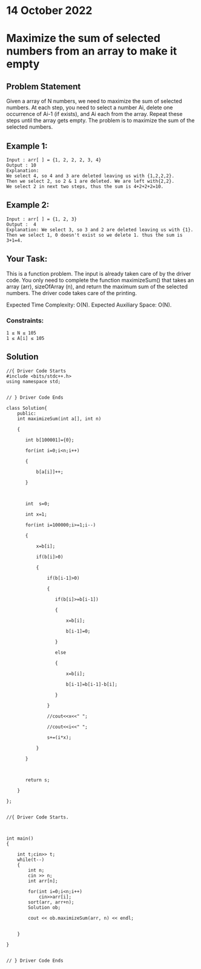 # 14 October 2022

# Maximize the sum of selected numbers from an array to make it empty

## Problem Statement
Given a array of N numbers, we need to maximize the sum of selected numbers. At each step, you need to select a number Ai, delete one occurrence of Ai-1 (if exists), and Ai each from the array. Repeat these steps until the array gets empty. The problem is to maximize the sum of the selected numbers.

## Example 1:
```
Input : arr[ ] = {1, 2, 2, 2, 3, 4}
Output : 10
Explanation:
We select 4, so 4 and 3 are deleted leaving us with {1,2,2,2}.
Then we select 2, so 2 & 1 are deleted. We are left with{2,2}.
We select 2 in next two steps, thus the sum is 4+2+2+2=10.
```

## Example 2:
```
Input : arr[ ] = {1, 2, 3} 
Output :  4
Explanation: We select 3, so 3 and 2 are deleted leaving us with {1}. Then we select 1, 0 doesn't exist so we delete 1. thus the sum is 3+1=4.
```

## Your Task:
This is a function problem. The input is already taken care of by the driver code. You only need to complete the function maximizeSum() that takes an array (arr), sizeOfArray (n), and return the maximum sum of the selected numbers. The driver code takes care of the printing.

Expected Time Complexity: O(N).
Expected Auxiliary Space: O(N).


### Constraints:
```
1 ≤ N ≤ 105
1 ≤ A[i] ≤ 105
```



## Solution
```
//{ Driver Code Starts
#include <bits/stdc++.h> 
using namespace std; 
  

// } Driver Code Ends

class Solution{
    public:
    int maximizeSum(int a[], int n) 

    {

       int b[100001]={0};

       for(int i=0;i<n;i++)

       {

           b[a[i]]++;

       }

       

       int  s=0;

       int x=1;

       for(int i=100000;i>=1;i--)

       {

           x=b[i];

           if(b[i]>0)

           {

               if(b[i-1]>0)

               {

                  if(b[i]>=b[i-1])

                  {

                      x=b[i];

                      b[i-1]=0;

                  }

                  else

                  {

                      x=b[i];

                      b[i-1]=b[i-1]-b[i];

                  }

               }

               //cout<<x<<" ";

               //cout<<i<<" ";

               s+=(i*x);

           }

       }

       

       return s;

    }

};


//{ Driver Code Starts.



int main()
{
    
    int t;cin>> t;
    while(t--)
    {
        int n;
        cin >> n;
        int arr[n];
        
        for(int i=0;i<n;i++)
            cin>>arr[i];
        sort(arr, arr+n);
        Solution ob;
        
        cout << ob.maximizeSum(arr, n) << endl;
        
        
    }

}


// } Driver Code Ends
```
